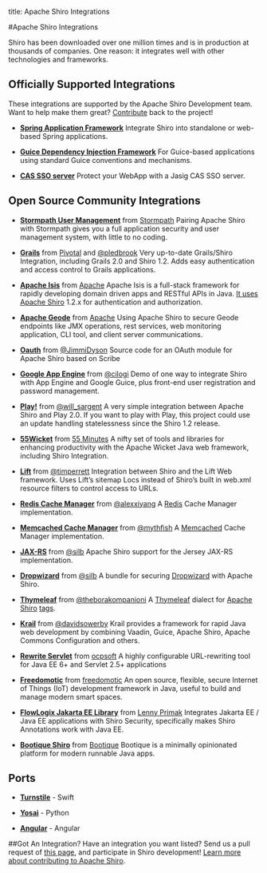 title: Apache Shiro Integrations

#Apache Shiro Integrations

Shiro has been downloaded over one million times and is in production at thousands of companies. One reason: it integrates well with other technologies and frameworks. 


## Officially Supported Integrations
These integrations are supported by the Apache Shiro Development team. Want to help make them great? [Contribute](how-to-contribute.html) back to the project!

* **[Spring Application Framework](spring.html)** Integrate Shiro into standalone or web-based Spring applications.

* **[Guice Dependency Injection Framework](guice.html)** For Guice-based applications using standard Guice conventions and mechanisms.

* **[CAS SSO server](cas.html)** Protect your WebApp with a Jasig CAS SSO server. 


## Open Source Community Integrations

* **[Stormpath User Management](https://stormpath.com/blog/user-management-java-web-apps-stormpath-and-apache-shiro)** from [Stormpath](https://stormpath.com/)
Pairing Apache Shiro with Stormpath gives you a full application security and user management system, with little to no coding.

* **[Grails](https://grails.org/plugins/shiro)** from [Pivotal](https://grails.org/) and [@pledbrook](https://twitter.com/@pledbrook)
Very up-to-date Grails/Shiro Integration, including Grails 2.0 and Shiro 1.2. Adds easy authentication and access control to Grails applications. 

* **[Apache Isis](http://isis.apache.org)** from [Apache](http://apache.org/) 
Apache Isis is a full-stack framework for rapidly developing domain driven apps and RESTful APIs in Java.  [It uses Apache Shiro](http://isis.apache.org/documentation.html#security) 1.2.x for authentication and authorization.

* **[Apache Geode](http://geode.apache.org/)** from [Apache](http://apache.org/)
Using Apache Shiro to secure Geode endpoints like JMX operations, rest services, web monitoring application, CLI tool, and client server communications.

* **[Oauth](https://github.com/FeedTheCoffers/shiro-oauth)** from [@JimmiDyson](https://twitter.com/@JimmiDyson)
Source code for an OAuth module for Apache Shiro based on Scribe

* **[Google App Engine](https://github.com/cilogi/gaeshiro)** from [@cilogi](https://twitter.com/@cilogi)
Demo of one way to integrate Shiro with App Engine and Google Guice, plus front-end user registration and password management.

* **[Play!](https://github.com/wsargent/play-shiro)** from [@will_sargent](https://twitter.com/@will_sargent)
A very simple integration between Apache Shiro and Play 2.0. If you want to play with Play, this project could use an update handling statelessness since the Shiro 1.2 release. 

* **[55Wicket](https://github.com/55minutes/fiftyfive-wicket)** from [55 Minutes](http://55minutes.com)
A nifty set of tools and libraries for enhancing productivity with the Apache Wicket Java web framework, including Shiro Integration.

* **[Lift](https://github.com/timperrett/lift-shiro)** from [@timperrett](https://twitter.com/@timperrett)
Integration between Shiro and the Lift Web framework. Uses Lift’s sitemap Locs instead of Shiro’s built in web.xml resource filters to control access to URLs. 

* **[Redis Cache Manager](https://github.com/alexxiyang/shiro-redis)** from [@alexxiyang](https://github.com/alexxiyang)
A [Redis](http://redis.io/) Cache Manager implementation.

* **[Memcached Cache Manager](https://github.com/mythfish/shiro-memcached)** from [@mythfish](https://github.com/mythfish)
A [Memcached](https://memcached.org/) Cache Manager implementation.

* **[JAX-RS](https://github.com/silb/shiro-jersey)** from [@silb](https://github.com/silb)
Apache Shiro support for the Jersey JAX-RS implementation.

* **[Dropwizard](https://github.com/silb/dropwizard-shiro)** from [@silb](https://github.com/silb)
A bundle for securing [Dropwizard](http://www.dropwizard.io/) with Apache Shiro.

* **[Thymeleaf](https://github.com/theborakompanioni/thymeleaf-extras-shiro)** from [@theborakompanioni](https://github.com/theborakompanioni)
A [Thymeleaf](http://www.thymeleaf.org/) dialect for [Apache Shiro](https://shiro.apache.org) [tags](https://shiro.apache.org/tags).

* **[Krail](https://github.com/davidsowerby/krail)** from [@davidsowerby](https://github.com/davidsowerby)
Krail provides a framework for rapid Java web development by combining Vaadin, Guice, Apache Shiro, Apache Commons Configuration and others.

* **[Rewrite Servlet](https://github.com/ocpsoft/rewrite/tree/master/security-integration-shiro)** from [ocpsoft](http://www.ocpsoft.org/rewrite/)
A highly configurable URL-rewriting tool for Java EE 6+ and Servlet 2.5+ applications

* **[Freedomotic](http://freedomotic-developer-manual.readthedocs.io/en/latest/plugins/security.html)** from [freedomotic](http://www.freedomotic.com)
An open source, flexible, secure Internet of Things (IoT) development framework in Java, useful to build and manage modern smart spaces.

* **[FlowLogix Jakarta EE Library](https://github.com/flowlogix/flowlogix)** from [Lenny Primak](https://twitter.com/lprimak)
Integrates Jakarta EE / Java EE applications with Shiro Security, specifically makes Shiro Annotations work with Java EE.

* **[Bootique Shiro](https://github.com/bootique/bootique-shiro)** from [Bootique](https://github.com/bootique/bootique)
Bootique is a minimally opinionated platform for modern runnable Java apps.


## Ports

* **[Turnstile](https://github.com/stormpath/Turnstile)** - Swift

* **[Yosai](https://github.com/YosaiProject/yosai)** - Python

* **[Angular](https://github.com/gnavarro77/angular-shiro)** - Angular

##Got An Integration?
Have an integration you want listed? Send us a pull request of [this page](https://github.com/apache/shiro-site/blob/master/integration.md), and participate in Shiro development! [Learn more about contributing to Apache Shiro](how-to-contribute.html).
<input type="hidden" id="ghEditPage" value="integration.md"></input>
